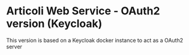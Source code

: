 # Articoli Web Service - OAuth2 version (Keycloak)

This version is based on a Keycloak docker instance to act as a OAuth2 server